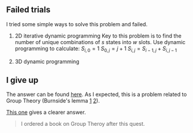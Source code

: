 ## Failed trials
I tried some simple ways to solve this problem and failed.
1. 2D iterative dynamic programming
Key to this problem is to find the number of unique combinations of *s* states into *w* slots.
Use dynamic programming to calculate:
 $S_{i,0}=1$
 $S_{0,j}=j+1$
 $S_{i,j}=S_{i-1,j}+S_{i,j-1}$

2. 3D dynamic programming

## I give up
The answer can be found [here](https://stackoverflow.com/questions/42655813/algorithm-to-find-unique-non-equivalent-configurations-given-the-height-the-wi). As I expected, this is a problem related to Group Theory (Burnside's lemma [1](https://en.wikipedia.org/wiki/Burnside's_lemma) [2](https://zhuanlan.zhihu.com/p/80261375)).

[This one](https://cs.stackexchange.com/questions/69095/counting-total-number-of-non-equivalent-configurations-in-a-2-d-grid) gives a clearer answer.


> I ordered a book on Group Theroy after this quest.
